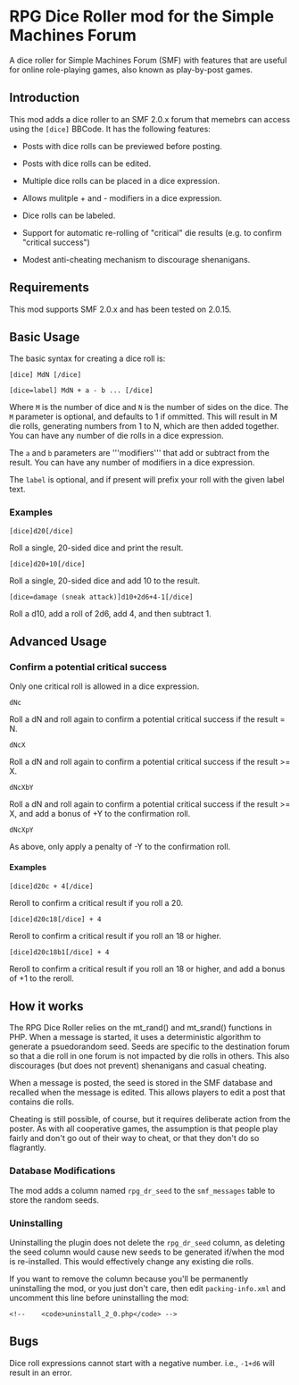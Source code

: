 # RPG Dice Roller mod for the Simple Machines Forum

A dice roller for Simple Machines Forum (SMF) with features that are
useful for online role-playing games, also known as play-by-post games.

## Introduction

This mod adds a dice roller to an SMF 2.0.x forum that memebrs can access
using the `[dice]` BBCode. It has the following features:

 * Posts with dice rolls can be previewed before posting.

 * Posts with dice rolls can be edited.

 * Multiple dice rolls can be placed in a dice expression.

 * Allows mulitple + and - modifiers in a dice expression.

 * Dice rolls can be labeled.

 * Support for automatic re-rolling of "critical" die results (e.g. to confirm
   "critical success")

 * Modest anti-cheating mechanism to discourage shenanigans.

## Requirements

This mod supports SMF 2.0.x and has been tested on 2.0.15.

## Basic Usage

The basic syntax for creating a dice roll is:

```
[dice] MdN [/dice]

[dice=label] MdN + a - b ... [/dice]
```

Where `M` is the number of dice and `N` is the number of sides on the
dice. The `M` parameter is optional, and defaults to 1 if ommitted.
This will result in M die rolls, generating numbers from 1 to N, which
are then added together. You can have any number of die rolls in a
dice expression.

The `a` and `b` parameters are '''modifiers''' that add or subtract from
the result. You can have any number of modifiers in a dice expression.

The `label` is optional, and if present will prefix your roll with the
given label text.

### Examples

```
[dice]d20[/dice]
```

Roll a single, 20-sided dice and print the result.

```
[dice]d20+10[/dice]
```

Roll a single, 20-sided dice and add 10 to the result.

```
[dice=damage (sneak attack)]d10+2d6+4-1[/dice]
```

Roll a d10, add a roll of 2d6, add 4, and then subtract 1.

## Advanced Usage

### Confirm a potential critical success

Only one critical roll is allowed in a dice expression.

```dNc```

Roll a dN and roll again to confirm a potential critical success if 
the result = N.

```dNcX```

Roll a dN and roll again to confirm a potential critical success if 
the result >= X.

```dNcXbY```

Roll a dN and roll again to confirm a potential critical success if
the result >= X, and add a bonus of +Y to the confirmation roll.

```dNcXpY```

As above, only apply a penalty of -Y to the confirmation roll.

#### Examples

```
[dice]d20c + 4[/dice]
```

Reroll to confirm a critical result if you roll a 20.

```
[dice]d20c18[/dice] + 4
```

Reroll to confirm a critical result if you roll an 18 or higher.

```
[dice]d20c18b1[/dice] + 4
```

Reroll to confirm a critical result if you roll an 18 or higher, and
add a bonus of +1 to the reroll.

## How it works

The RPG Dice Roller relies on the mt_rand() and mt_srand() functions
in PHP. When a message is started, it uses a deterministic algorithm
to generate a psuedorandom seed. Seeds are specific to the destination
forum so that a die roll in one forum is not impacted by die rolls in
others. This also discourages (but does not prevent) shenanigans and
casual cheating.

When a message is posted, the seed is stored in the SMF database and
recalled when the message is edited. This allows players to edit a post
that contains die rolls.

Cheating is still possible, of course, but it requires deliberate
action from the poster. As with all cooperative games, the assumption
is that people play fairly and don't go out of their way to cheat, or
that they don't do so flagrantly.

### Database Modifications

The mod adds a column named `rpg_dr_seed` to the `smf_messages` table
to store the random seeds.

### Uninstalling

Uninstalling the plugin does not delete the `rpg_dr_seed` column, as
deleting the seed column would cause new seeds to be generated if/when
the mod is re-installed.  This would effectively change any existing
die rolls.

If you want to remove the column because you'll be permanently
uninstalling the mod, or you just don't care, then edit `packing-info.xml`
and uncomment this line before uninstalling the mod:

```
<!--    <code>uninstall_2_0.php</code> -->

```

## Bugs

Dice roll expressions cannot start with a negative number. i.e., `-1+d6`
will result in an error.

